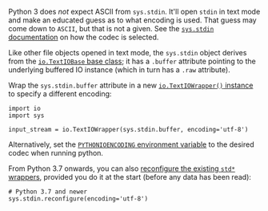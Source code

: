 Python 3 does *not* expect ASCII from `sys.stdin`. It'll open `stdin` in text mode and make an educated guess as to what encoding is used. That guess may come down to `ASCII`, but that is not a given. See the [`sys.stdin` documentation](http://docs.python.org/3/library/sys.html#sys.stdin) on how the codec is selected.

Like other file objects opened in text mode, the `sys.stdin` object derives from the [`io.TextIOBase` base class](http://docs.python.org/3/library/io.html#io.TextIOBase); it has a `.buffer` attribute pointing to the underlying buffered IO instance (which in turn has a `.raw` attribute).

Wrap the `sys.stdin.buffer` attribute in a new [`io.TextIOWrapper()` instance](http://docs.python.org/3/library/io.html#io.TextIOWrapper) to specify a different encoding:

    import io
    import sys

    input_stream = io.TextIOWrapper(sys.stdin.buffer, encoding='utf-8')

Alternatively, set the [`PYTHONIOENCODING` environment variable](http://docs.python.org/3/using/cmdline.html#envvar-PYTHONIOENCODING) to the desired codec when running python.

From Python 3.7 onwards, you can also [reconfigure the existing `std*` wrappers](https://docs.python.org/3.7/library/io.html#io.TextIOWrapper.reconfigure), provided you do it at the start (before any data has been read):

    # Python 3.7 and newer
    sys.stdin.reconfigure(encoding='utf-8')